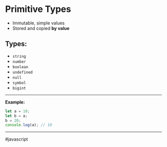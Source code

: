 # Primitive Types

* Immutable, simple values
* Stored and copied **by value**

## Types:

* `string`
* `number`
* `boolean`
* `undefined`
* `null`
* `symbol`
* `bigint`

---

**Example:**

```js
let a = 10;
let b = a;
b = 20;
console.log(a); // 10
```

---

#javascript
